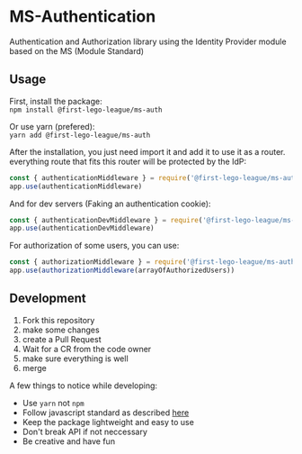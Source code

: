 # MS-Authentication

Authentication and Authorization library using the Identity Provider module based on the MS (Module Standard)

## Usage

First, install the package:  
`npm install @first-lego-league/ms-auth`

Or use yarn (prefered):  
`yarn add @first-lego-league/ms-auth`

After the installation, you just need import it and add it to use it as a router. everything route that fits this router will be protected by the IdP:  
```javascript
const { authenticationMiddleware } = require('@first-lego-league/ms-auth')
app.use(authenticationMiddleware)
```
And for dev servers (Faking an authentication cookie):
```javascript
const { authenticationDevMiddleware } = require('@first-lego-league/ms-auth')
app.use(authenticationDevMiddleware)
```
For authorization of some users, you can use:
```javascript
const { authorizationMiddleware } = require('@first-lego-league/ms-auth')
app.use(authorizationMiddleware(arrayOfAuthorizedUsers))
```

## Development
1. Fork this repository
2. make some changes
3. create a Pull Request
4. Wait for a CR from the code owner
5. make sure everything is well
6. merge

A few things to notice while developing:
* Use `yarn` not `npm`
* Follow javascript standard as described [here](https://standardjs.com/)
* Keep the package lightweight and easy to use
* Don't break API if not neccessary
* Be creative and have fun
